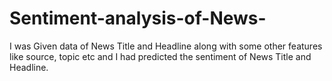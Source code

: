 # Sentiment-analysis-of-News-  


I was Given data of News Title and Headline along with some other features like source, topic etc and I had predicted the sentiment of News Title and Headline.
